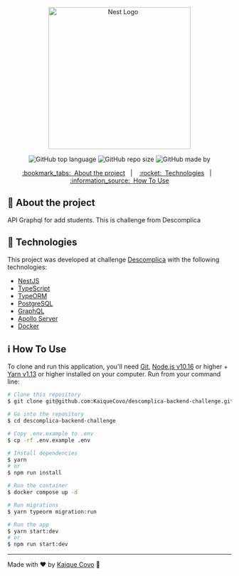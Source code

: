 <div align="center">
<p align="center">
  <a href="http://nestjs.com/" target="blank"><img src="https://nestjs.com/img/logo_text.svg" width="320" alt="Nest Logo" /></a>
</p>

  <!-- Badges -->

![GitHub top language](https://img.shields.io/github/languages/top/kaiquecovo/descomplica-backend-challenge?color=%2300E88F)
![GitHub repo size](https://img.shields.io/github/repo-size/kaiquecovo/descomplica-backend-challenge?color=%23212121)
![GitHub made by](https://img.shields.io/badge/made%20by-KaiqueCovo-%2366ffbd)

<!-- Menu -->
<p align="center" >
  <a href="#bookmark_tabs-about-the-project">:bookmark_tabs:&nbsp;&nbsp;About the project</a>&nbsp;&nbsp;&nbsp;|&nbsp;&nbsp;&nbsp;
  <a href="#rocket-technologies">:rocket:&nbsp;&nbsp;Technologies</a>&nbsp;&nbsp;&nbsp;|&nbsp;&nbsp;&nbsp;
  <a href="#information_source-how-to-use">:information_source:&nbsp;&nbsp;How To Use</a>
</p>

</div>

<!-- About -->

## :bookmark_tabs: About the project

API Graphql for add students. This is challenge from Descomplica

<!-- Technologies -->

## :rocket: Technologies

This project was developed at challenge [Descomplica](https://descomplica.com.br) with the following technologies:

- [NestJS](https://nestjs.com/)
- [TypeScript](https://www.typescriptlang.org/)
- [TypeORM](https://typeorm.io)
- [PostgreSQL](https://www.postgresql.org/)
- [GraphQL](https://graphql.org/)
- [Apollo Server](https://www.apollographql.com/docs/apollo-server/)
- [Docker](https://www.docker.com/)

<!-- How to use -->

## :information_source: How To Use

To clone and run this application, you'll need [Git](https://git-scm.com), [Node.js v10.16](https://nodejs.org/en) or higher + [Yarn v1.13](https://yarnpkg.com) or higher installed on your computer. Run from your command line:

```bash
# Clone this repository
$ git clone git@github.com:KaiqueCovo/descomplica-backend-challenge.git

# Go into the repository
$ cd descomplica-backend-challenge

# Copy .env.example to .env
$ cp -rf .env.example .env

# Install dependencies
$ yarn
# or
$ npm run install

# Run the container
$ docker compose up -d

# Run migrations
$ yarn typeorm migration:run

# Run the app
$ yarn start:dev
# or
$ npm run start:dev
```

---

Made with ♥ by [Kaique Covo](https://www.linkedin.com/in/kaique-covo-a46331147/) :wave:
